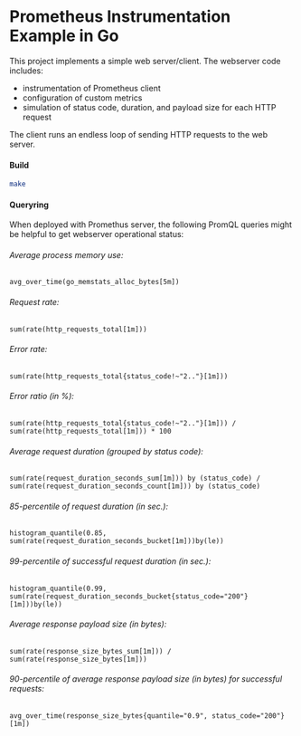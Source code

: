 # Prometheus Instrumentation Example in Go

This project implements a simple web server/client.
The webserver code includes:
 - instrumentation of Prometheus client
 - configuration of custom metrics
 - simulation of status code, duration, and payload size for each HTTP request

The client runs an endless loop of sending HTTP requests to the web server.

#### Build
```bash
make
```

#### Queryring

When deployed with Promethus server, the following PromQL queries might be helpful to get webserver operational status:

###### Average process memory use:
`avg_over_time(go_memstats_alloc_bytes[5m])`

###### Request rate:
`sum(rate(http_requests_total[1m]))`

###### Error rate:
`sum(rate(http_requests_total{status_code!~"2.."}[1m]))`

###### Error ratio (in %):
`sum(rate(http_requests_total{status_code!~"2.."}[1m])) / sum(rate(http_requests_total[1m])) * 100`

###### Average request duration (grouped by status code):
`sum(rate(request_duration_seconds_sum[1m])) by (status_code) / sum(rate(request_duration_seconds_count[1m])) by (status_code)`

###### 85-percentile of request duration (in sec.):
`histogram_quantile(0.85, sum(rate(request_duration_seconds_bucket[1m]))by(le))`

###### 99-percentile of successful request duration (in sec.):
`histogram_quantile(0.99, sum(rate(request_duration_seconds_bucket{status_code="200"}[1m]))by(le))`

###### Average response payload size (in bytes):
`sum(rate(response_size_bytes_sum[1m])) / sum(rate(response_size_bytes[1m]))`

###### 90-percentile of average response payload size (in bytes) for successful requests:
`avg_over_time(response_size_bytes{quantile="0.9", status_code="200"}[1m])`
 